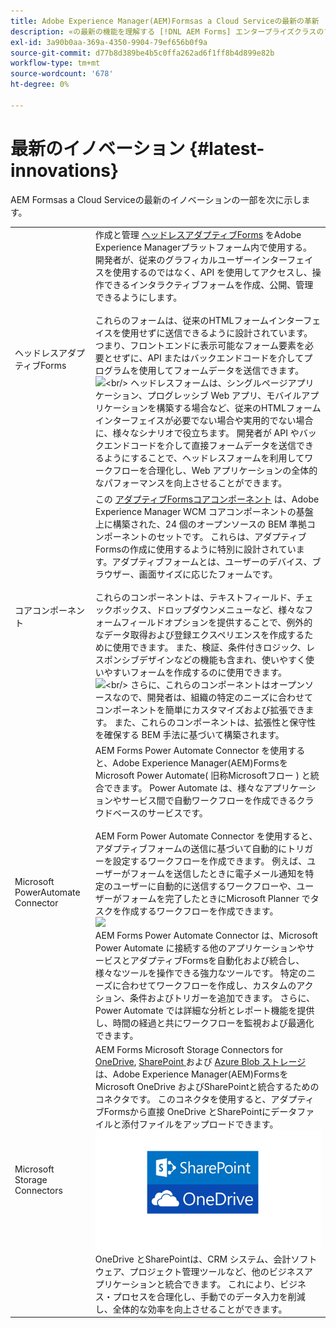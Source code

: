 ```yaml
---
title: Adobe Experience Manager(AEM)Formsas a Cloud Serviceの最新の革新
description: «の最新の機能を理解する [!DNL AEM Forms] エンタープライズクラスのフォームとビジネスプロセスの作成、管理、公開をas a Cloud Serviceできます。」
exl-id: 3a90b0aa-369a-4350-9904-79ef656b0f9a
source-git-commit: d77b8d389be4b5c0ffa262ad6f1ff8b4d899e82b
workflow-type: tm+mt
source-wordcount: '678'
ht-degree: 0%

---
```


<!-- # Introduction to [!DNL AEM Forms] as a Cloud Service {#overview}

Adobe Experience Manager Forms as a Cloud Service offers a cloud-native, Platform as a Service (PaaS) solution for businesses to create, manage, publish, and update complex digital forms while integrating submitted data with back-end processes, business rules, and saving data in an external data store. The service is always current, always available, and always learning.

You can use the service to create and rollout  interactive and engaging digital forms. For example, an organization is looking to digitize their customer enrollment journey. They have multiple data sources with existing customer data, they are looking to pre-populate forms, add e-sign their forms, and archive filled forms as PDF files. Besides, the organization has multiple print forms (PDF forms), they are also looking to convert all of their print forms to digital forms.

The organization can use [!DNL AEM Forms] as a Cloud Service to create digital forms, connect forms to existing data sources, integrate forms with [!DNL Adobe Sign] to add e-signatures to forms, and generate Document of Record (DoR) to archive filled forms as PDF files. The organization can also use the service to convert their existing PDF forms to digital forms. 

An organization can sign up for [!DNL AEM Forms] as a Cloud Service and start using all these features without waiting to buy and set up a local infrastructure. The service also frees the organizations from the cycle of upgrades as it is always up to date and always offers the latest feature.  -->


# 最新のイノベーション {#latest-innovations}

AEM Formsas a Cloud Serviceの最新のイノベーションの一部を次に示します。

|  |  |
|---|---|
| ヘッドレスアダプティブForms | 作成と管理 [ヘッドレスアダプティブForms](https://experienceleague.corp.adobe.com/docs/experience-manager-headless-adaptive-forms/using/overview.html) をAdobe Experience Managerプラットフォーム内で使用する。 開発者が、従来のグラフィカルユーザーインターフェイスを使用するのではなく、API を使用してアクセスし、操作できるインタラクティブフォームを作成、公開、管理できるようにします。 <br/> <br/> これらのフォームは、従来のHTMLフォームインターフェイスを使用せずに送信できるように設計されています。 つまり、フロントエンドに表示可能なフォーム要素を必要とせずに、API またはバックエンドコードを介してプログラムを使用してフォームデータを送信できます。 <br/> ![](https://experienceleague.corp.adobe.com/docs/experience-manager-headless-adaptive-forms/assets/how-headless-adaprive-forms-work.png?)<br/> ヘッドレスフォームは、シングルページアプリケーション、プログレッシブ Web アプリ、モバイルアプリケーションを構築する場合など、従来のHTMLフォームインターフェイスが必要でない場合や実用的でない場合に、様々なシナリオで役立ちます。 開発者が API やバックエンドコードを介して直接フォームデータを送信できるようにすることで、ヘッドレスフォームを利用してワークフローを合理化し、Web アプリケーションの全体的なパフォーマンスを向上させることができます。 |
| コアコンポーネント | この [アダプティブFormsコアコンポーネント](https://experienceleague.adobe.com/docs/experience-manager-core-components/using/adaptive-forms/introduction.html#features) は、Adobe Experience Manager WCM コアコンポーネントの基盤上に構築された、24 個のオープンソースの BEM 準拠コンポーネントのセットです。 これらは、アダプティブFormsの作成に使用するように特別に設計されています。アダプティブフォームとは、ユーザーのデバイス、ブラウザー、画面サイズに応じたフォームです。 <br/> <br/> これらのコンポーネントは、テキストフィールド、チェックボックス、ドロップダウンメニューなど、様々なフォームフィールドオプションを提供することで、例外的なデータ取得および登録エクスペリエンスを作成するために使用できます。 また、検証、条件付きロジック、レスポンシブデザインなどの機能も含まれ、使いやすく使いやすいフォームを作成するのに使用できます。 <br/> ![](https://experienceleague.corp.adobe.com/docs/experience-manager-cloud-service/assets/sample-core-components-based-adaptive-form.png?)<br/>  さらに、これらのコンポーネントはオープンソースなので、開発者は、組織の特定のニーズに合わせてコンポーネントを簡単にカスタマイズおよび拡張できます。 また、これらのコンポーネントは、拡張性と保守性を確保する BEM 手法に基づいて構築されます。 |
| Microsoft PowerAutomate Connector | AEM Forms Power Automate Connector を使用すると、Adobe Experience Manager(AEM)FormsをMicrosoft Power Automate( 旧称Microsoftフロー ) と統合できます。 Power Automate は、様々なアプリケーションやサービス間で自動ワークフローを作成できるクラウドベースのサービスです。  <br/> <br/> AEM Form Power Automate Connector を使用すると、アダプティブフォームの送信に基づいて自動的にトリガーを設定するワークフローを作成できます。 例えば、ユーザーがフォームを送信したときに電子メール通知を特定のユーザーに自動的に送信するワークフローや、ユーザーがフォームを完了したときにMicrosoft Planner でタスクを作成するワークフローを作成できます。  <br/> ![](https://powerusers.microsoft.com/t5/image/serverpage/image-id/182924i17C4BEA1C045D731/image-size/large/is-moderation-mode/true?v=1.0&amp;px=999) <br/> AEM Forms Power Automate Connector は、Microsoft Power Automate に接続する他のアプリケーションやサービスとアダプティブFormsを自動化および統合し、様々なツールを操作できる強力なツールです。 特定のニーズに合わせてワークフローを作成し、カスタムのアクション、条件およびトリガーを追加できます。 さらに、Power Automate では詳細な分析とレポート機能を提供し、時間の経過と共にワークフローを監視および最適化できます。 |
| Microsoft Storage Connectors | AEM Forms Microsoft Storage Connectors for <a href="https://experienceleague.corp.adobe.com/docs/experience-manager-cloud-service/content/forms/adaptive-forms-authoring/authoring-adaptive-forms-foundation-components/configure-submit-actions-and-metadata-submission/configuring-submit-actions.html#submit-to-sharedrive">OneDrive</a>, <a href="https://experienceleague.corp.adobe.com/docs/experience-manager-cloud-service/content/forms/adaptive-forms-authoring/authoring-adaptive-forms-foundation-components/configure-submit-actions-and-metadata-submission/configuring-submit-actions.html?#submit-to-sharedrive"> SharePoint </a> および <a href="https://experienceleague.corp.adobe.com/docs/experience-manager-cloud-service/content/forms/adaptive-forms-authoring/authoring-adaptive-forms-foundation-components/configure-submit-actions-and-metadata-submission/configuring-submit-actions.html?#submit-to-azure-blob-storage"> Azure Blob ストレージ </a> は、Adobe Experience Manager(AEM)FormsをMicrosoft OneDrive およびSharePointと統合するためのコネクタです。 このコネクタを使用すると、アダプティブFormsから直接 OneDrive とSharePointにデータファイルと添付ファイルをアップロードできます。 <br/> ![](/help/forms/assets/onedrive-and-sharepoint.jpg) <br/>OneDrive とSharePointは、CRM システム、会計ソフトウェア、プロジェクト管理ツールなど、他のビジネスアプリケーションと統合できます。 これにより、ビジネス・プロセスを合理化し、手動でのデータ入力を削減し、全体的な効率を向上させることができます。 |


<!-- 

# Key features and capabilities {#key-features}

[!DNL AEM Forms] as a Cloud Service provides several cloud-native capabilities such as a cloud-native architecture, auto-scaling, zero downtime for upgrades, a CDN (Content Delivery Network), cloud-native development environment, and ability to self-Service the environments via Cloud Manager. You can use the service to: 

* [Create Adaptive Forms](creating-adaptive-form.md#strong-create-an-adaptive-form-strong) that automatically render for a user's device and browser.

    ![Adaptive Forms](assets/rule-editor-example.gif)

* [Create pixel-perfect PDF forms](use-forms-designer.md#create-an-adaptive-form) that look almost like paper.

* Use [Automated Forms Conversion service](https://experienceleague.adobe.com/docs/aem-forms-automated-conversion-service/using/introduction.html) to convert a PDF Form to an Adaptive Form. It helps you accelerate digitization and modernization of data capture experiences of your organization.

    ![Automated Forms Conversion service](assets/pdf-to-adaptive-form-gitx50.gif)

* [Create business processes](aem-forms-workflow-step-reference.md#create-form-centric-workflows). For example, You can create and trigger an approval and rejection workflow on submission of an Adaptive Form.

In addition to above [!DNL AEM Forms] as a Cloud Service offers the following features and capabilities:

* An easy-to-use graphical user interface to let business users easily import, manage, preview, and publish forms
* A responsive forms directory with powerful search features using keywords, tags, and metadata
* Dynamic detection of a user's device and location to render the form appropriately across web and mobile channels
* [Integration with Adobe Sign](adobe-sign-integration-adaptive-forms.md) services or Scribble to electronically sign documents containing confidential information
* Ability to [connect the service to various types of data sources](data-integration.md#create-an-adaptive-form) to send and retrieve data. The service supports sending and retrieving data from RESTful web services, SOAP-based web services, and OData enabled services.
* Integration with AEM Sites. It allows to embed an adaptive form in an AEM Sites page. You can also integrate an adaptive form to any webpage. 
* Ability to create a Document of Record (DoR) to keep a record of the information that you provide and submit in an Adaptive Form so that you can refer to it later. A DoR is a PDF version of a form. It includes both a template and data. The service provides a default DoR template and tools to develop a custom template.
* Ability to create Adaptive Forms to produce schema-compliant data. It helps you submit captured data to existing processes and data sources without any or minimal modifications.
* Ability to create a prefill service to fill a form with existing customer data based on a criteria. It helps fasten the form filling process and reduce the abandon rate.


<!-- 

## Enterprise-class forms {#enterprise-class-forms}

You can create enterprise class forms (Adaptive Forms) and deliver beautiful, interactive, responsive, and personalized experiences to your customers. These forms change behavior and appearance based on the underlying device. You can also use themes and templates with Adaptive Forms to mandate a uniform structure and appearance for all the forms of an organization or a department.

![Creating custom patterns for fields in CrxDe](assets/adaptive-form.png)

## Automatic conversion of PDF forms to Adaptive Forms {#automatic-conversion-of-pdf-forms-to-adaptive-forms}

You can use Automated Forms Conversion service to convert a PDF Form to an Adaptive Form. It helps you accelerate digitization and modernization of data capture experiences of your organization.

![Creating custom patterns for fields in CrxDe](assets/pdf-to-adaptive-form-gitx50.gif)

## Data Integration {#data-integration}

You can connect the service to various types of data sources to send and retrieve data. The service supports sending and retrieving data from RESTful web services, SOAP-based web services, and OData enabled services.

![Build dynamism and interactivity to Adaptive Forms](assets/rule-editor-example.gif)

## Integration with [!DNL Adobe Sign] {#integration-with-adobe-sign}

 You can integrate the service with [!DNL Adobe Sign] and add [!DNL Adobe Sign] fields to an Adaptive Form. It allows your users to e-sign an Adaptive Form and use [!DNL Adobe Sign] with AEM Workflows. You can use AEM Workflows to develop a business logic and send forms and documents to recipients for signatures based on the business logic.

![Creating custom patterns for fields in CrxDe](assets/adobe-sign.png)


## Integration with [!DNL AEM Sites] {#integration-with-aem-sites}

You can embed an adaptive form in an AEM Sites or an external webpage. The service provides a component out of the box to integrate an adaptive forms to an AEM Sites page.

![integrate an adaptive forms to an AEM Sites page](assets/integrate.png)

## Business Processes Automation {#bpa}

You can use AEM Workflows to create business processes and automate operations. For example, You can create and trigger an approval and rejection workflow on submission of an Adaptive Form. 

![Create and trigger an approval and rejection workflow](assets/workflow.png)

## Document of Record {#dor}

You can create a Document of Record (DoR) to keep a record of the information that you provide and submit in an Adaptive Form so that you can refer to it later. A DoR is a PDF version of a form. It includes both a template and data. The service provides a default DoR template and tools to develop a custom template.

![Build dynamism and interactivity to Adaptive Forms](assets/designer.png)

## Rule editor {#rule-editor}

Rule editor empowers you to build dynamism and interactivity to Adaptive Forms. These rules define actions to trigger on form objects based on preset conditions, user inputs, and user actions on the form. It helps  streamline the form filling experience while ensuring accuracy and speed.
  
![Creating custom patterns for fields in CrxDe](assets/form-data-model.png)


## WYSIWYG editors {#wysiwyg-editor} 

The service provides several WYSIWYG editors: Adaptive Forms editor, Theme editor, and Template editor. These help you create and edit forms and related assets in WYSIWYG manner. The editors also provide out-of-the-box options to simulate views for popular mobile devices, tablets, and desktop screen configurations.

![Creating custom patterns for fields in CrxDe](assets/emulators.png)

## Schema-compliant data {#schema-complaint-data}

You can create Adaptive Forms to produce schema-compliant data. It helps you submit captured data to existing processes and data sources without any or minimal modifications.

![Build dynamism and interactivity to Adaptive Forms](assets/display-validation-error.gif)

## Prefill a form

You can create a prefill service to fill a form with existing customer data based on a criteria. It helps fasten the form filling process and reduce the abandon rate.

## Submit Actions

A Submit Action allows you to persist and process captured data. The service provides several Submit Actions out-of-the-box. You can use these Submit Actions to send submitted data to a REST endpoint, database, or an AEM Workflow. You can also email submitted data along with attachments and Document of Record(DoR). You can also develop a custom Submit Action to perform an action specific to your business.

* **Emulators:** You can view an Adaptive Form in an in-built emulator. It helps you simulate how an Adaptive Form appears on different devices to an end user. It provides out-of-the-box options to simulate views for popular mobile devices, tablets, and desktop screen configurations. 

In addition to standard [!DNL AEM Forms] features, [!DNL AEM Forms] as a Cloud Service provides several cloud-native capabilities such as a cloud-native architecture, auto-scaling, zero downtime for upgrades, a CDN (Content Delivery Network), cloud-native development environment, and ability to self-Service the environments via Cloud Manager. -->
